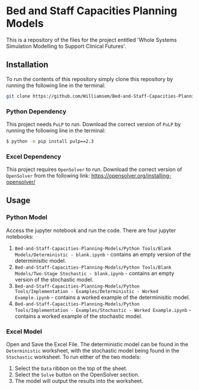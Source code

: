 # Bed and Staff Capacities Planning Models
This is a repository of the files for the project entitled 'Whole Systems Simulation Modelling to Support Clinical Futures'.

## Installation

To run the contents of this repository simply clone this repository by running the following line in the terminal:

```bash
git clone https://github.com/Williamsem/Bed-and-Staff-Capacities-Planning-Models.git
```
### Python Dependency
This project needs `PuLP` to run. Download the correct version of `PuLP` by running the following line in the terminal:

```bash
$ python -m pip install pulp==2.3
```

### Excel Dependency
This project requires `OpenSolver` to run. Download the correct version of `OpenSolver` from the following link: https://opensolver.org/installing-opensolver/

## Usage

### Python Model
Access the jupyter notebook and run the code. There are four jupyter notebooks:
  1. `Bed-and-Staff-Capacities-Planning-Models/Python Tools/Blank Models/Deterministic - blank.ipynb` - contains an empty version of the determinisitic model. 
  2. `Bed-and-Staff-Capacities-Planning-Models/Python Tools/Blank Models/Two-Stage Stochastic - blank.ipynb` - contains an empty version of the stochastic model.
  3. `Bed-and-Staff-Capacities-Planning-Models/Python Tools/Implementation - Examples/Deterministic - Worked Example.ipynb` - contains a worked example of the determinisitic model. 
  4. `Bed-and-Staff-Capacities-Planning-Models/Python Tools/Implementation - Examples/Stochastic - Worked Example.ipynb` - contains a worked example of the stochastic model. 

### Excel Model
Open and Save the Excel File. 
The deterministic model can be found in the `Deterministic` worksheet, with the stochastic model being found in the `Stochastic` worksheet.
To run either of the two models:
  1. Select the `Data` ribbon on the top of the sheet.
  2. Select the `Solve` button on the OpenSolver section.
  3. The model will output the results into the worksheet.
  

